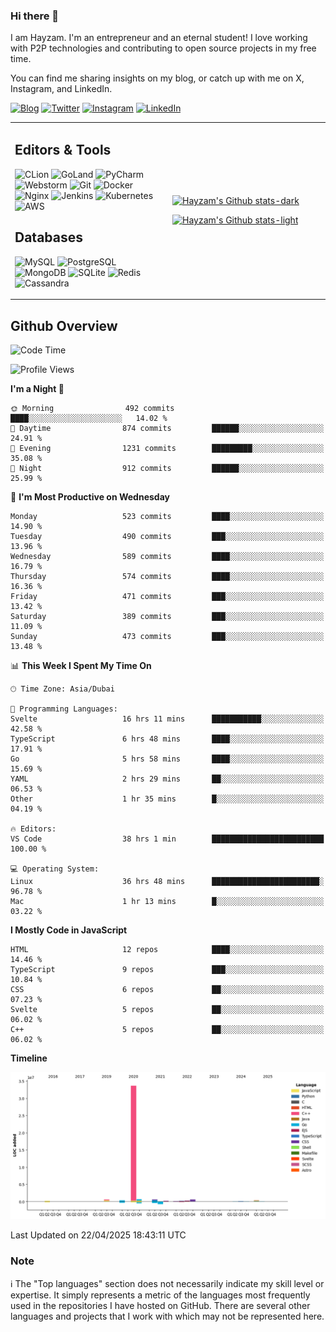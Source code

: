 ### Hi there 👋

I am Hayzam. I'm an entrepreneur and an eternal student! I love working with P2P technologies and contributing to open source projects in my free time.

You can find me sharing insights on my blog, or catch up with me on X, Instagram, and LinkedIn.

[![Blog](https://img.shields.io/badge/Blog-%2312100E.svg?&style=for-the-badge&logo=medium&logoColor=white)](https://hayzam.com)
[![Twitter](https://img.shields.io/badge/Twitter-%231DA1F2.svg?&style=for-the-badge&logo=X&logoColor=white)](https://twitter.com/hayzam_js)
[![Instagram](https://img.shields.io/badge/Instagram-%23E4405F.svg?&style=for-the-badge&logo=instagram&logoColor=white)](https://instagram.com/hayzam.ts)
[![LinkedIn](https://img.shields.io/badge/LinkedIn-%230077B5.svg?&style=for-the-badge&logo=linkedin&logoColor=white)](https://www.linkedin.com/in/hayzam-s-2b9b95139/)

<table width="100%">
<tr>
<td width="50%">

## Editors & Tools

![CLion](https://img.shields.io/badge/-CLion-000000?style=flat&logo=CLion)
![GoLand](https://img.shields.io/badge/-GoLand-000000?style=flat&logo=Goland)
![PyCharm](https://img.shields.io/badge/-PyCharm-000000?style=flat&logo=PyCharm)
![Webstorm](https://img.shields.io/badge/-WebStorm-000000?style=flat&logo=WebStorm)
![Git](https://img.shields.io/badge/-Git-000000?style=flat&logo=git)
![Docker](https://img.shields.io/badge/-Docker-000000?style=flat&logo=docker)
![Nginx](https://img.shields.io/badge/-Nginx-000000?style=flat&logo=nginx)
![Jenkins](https://img.shields.io/badge/-Jenkins-000000?style=flat&logo=jenkins)
![Kubernetes](https://img.shields.io/badge/-Kubernetes-000000?style=flat&logo=kubernetes)
![AWS](https://img.shields.io/badge/-AWS-000000?style=flat&logo=amazon-aws)

## Databases

![MySQL](https://img.shields.io/badge/-MySQL-000000?style=flat&logo=mysql)
![PostgreSQL](https://img.shields.io/badge/-PostgreSQL-000000?style=flat&logo=postgresql)
![MongoDB](https://img.shields.io/badge/-MongoDB-000000?style=flat&logo=mongodb)
![SQLite](https://img.shields.io/badge/-SQLite-000000?style=flat&logo=sqlite)
![Redis](https://img.shields.io/badge/-Redis-000000?style=flat&logo=redis)
![Cassandra](https://img.shields.io/badge/-Cassandra-000000?style=flat&logo=apache-cassandra)
</div>

<td width="50%">
 
[![Hayzam's Github stats-dark](https://github-readme-stats.vercel.app/api?username=hayzamjs&show_icons=true&theme=dark#gh-dark-mode-only)](https://github.com/anuraghazra/github-readme-stats#gh-dark-mode-only)
 
[![Hayzam's Github stats-light](https://github-readme-stats.vercel.app/api?username=hayzamjs&show_icons=true&theme=default#gh-light-mode-only)](https://github.com/anuraghazra/github-readme-stats#gh-light-mode-only)

</td>
</tr>
</table>
 
## Github Overview


<!--START_SECTION:waka-->
![Code Time](http://img.shields.io/badge/Code%20Time-2%2C053%20hrs%2034%20mins-blue)

![Profile Views](http://img.shields.io/badge/Profile%20Views-0-blue)

**I'm a Night 🦉** 

```text
🌞 Morning                492 commits         ████░░░░░░░░░░░░░░░░░░░░░   14.02 % 
🌆 Daytime                874 commits         ██████░░░░░░░░░░░░░░░░░░░   24.91 % 
🌃 Evening                1231 commits        █████████░░░░░░░░░░░░░░░░   35.08 % 
🌙 Night                  912 commits         ██████░░░░░░░░░░░░░░░░░░░   25.99 % 
```
📅 **I'm Most Productive on Wednesday** 

```text
Monday                   523 commits         ████░░░░░░░░░░░░░░░░░░░░░   14.90 % 
Tuesday                  490 commits         ███░░░░░░░░░░░░░░░░░░░░░░   13.96 % 
Wednesday                589 commits         ████░░░░░░░░░░░░░░░░░░░░░   16.79 % 
Thursday                 574 commits         ████░░░░░░░░░░░░░░░░░░░░░   16.36 % 
Friday                   471 commits         ███░░░░░░░░░░░░░░░░░░░░░░   13.42 % 
Saturday                 389 commits         ███░░░░░░░░░░░░░░░░░░░░░░   11.09 % 
Sunday                   473 commits         ███░░░░░░░░░░░░░░░░░░░░░░   13.48 % 
```


📊 **This Week I Spent My Time On** 

```text
🕑︎ Time Zone: Asia/Dubai

💬 Programming Languages: 
Svelte                   16 hrs 11 mins      ███████████░░░░░░░░░░░░░░   42.58 % 
TypeScript               6 hrs 48 mins       ████░░░░░░░░░░░░░░░░░░░░░   17.91 % 
Go                       5 hrs 58 mins       ████░░░░░░░░░░░░░░░░░░░░░   15.69 % 
YAML                     2 hrs 29 mins       ██░░░░░░░░░░░░░░░░░░░░░░░   06.53 % 
Other                    1 hr 35 mins        █░░░░░░░░░░░░░░░░░░░░░░░░   04.19 % 

🔥 Editors: 
VS Code                  38 hrs 1 min        █████████████████████████   100.00 % 

💻 Operating System: 
Linux                    36 hrs 48 mins      ████████████████████████░   96.78 % 
Mac                      1 hr 13 mins        █░░░░░░░░░░░░░░░░░░░░░░░░   03.22 % 
```

**I Mostly Code in JavaScript** 

```text
HTML                     12 repos            ████░░░░░░░░░░░░░░░░░░░░░   14.46 % 
TypeScript               9 repos             ███░░░░░░░░░░░░░░░░░░░░░░   10.84 % 
CSS                      6 repos             ██░░░░░░░░░░░░░░░░░░░░░░░   07.23 % 
Svelte                   5 repos             ██░░░░░░░░░░░░░░░░░░░░░░░   06.02 % 
C++                      5 repos             ██░░░░░░░░░░░░░░░░░░░░░░░   06.02 % 
```



**Timeline**

![Lines of Code chart](https://raw.githubusercontent.com/hayzamjs/hayzamjs/main/assets/bar_graph.png)


 Last Updated on 22/04/2025 18:43:11 UTC
<!--END_SECTION:waka-->


### Note 

:information_source: The "Top languages" section does not necessarily indicate my skill level or expertise. It simply represents a metric of the languages most frequently used in the repositories I have hosted on GitHub. There are several other languages and projects that I work with which may not be represented here. 

